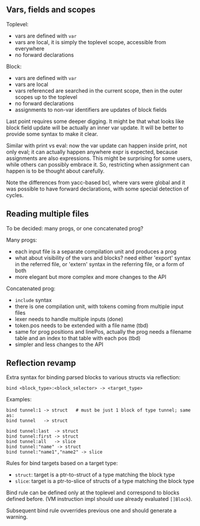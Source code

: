 ## Vars, fields and scopes

Toplevel:

- vars are defined with `var`
- vars are local, it is simply the toplevel scope, accessible from everywhere
- no forward declarations

Block:

- vars are defined with `var`
- vars are local
- vars referenced are searched in the current scope, then in the outer scopes
  up to the toplevel
- no forward declarations
- assignments to non-var identifiers are updates of block fields 

Last point requires some deeper digging. It might be that what looks like
block field update will be actually an inner var update. It will be better
to provide some syntax to make it clear.

Similar with print vs eval: now the var update can happen inside print, not only
eval; it can actually happen anywhere expr is expected, because assignments are
also expressions. This might be surprising for some users, while others can
possibly embrace it. So, restricting when assignment can happen is to be thought
about carefully.


Note the differences from yacc-based bcl, where vars were global and it was
possible to have forward declarations, with some special detection of cycles.


## Reading multiple files

To be decided: many progs, or one concatenated prog?

Many progs:

* each input file is a separate compilation unit and produces a prog
* what about visibility of the vars and blocks? need either 'export' syntax in
  the referred file, or 'extern' syntax in the referring file, or a form of both
* more elegant but more complex and more changes to the API

Concatenated prog:

* `include` syntax
* there is one compilation unit, with tokens coming from multiple input files
* lexer needs to handle multiple inputs (done)
* token.pos needs to be extended with a file name (tbd)
* same for prog positions and linePos, actually the prog needs a filename table
  and an index to that table with each pos (tbd)
* simpler and less changes to the API


## Reflection revamp

Extra syntax for binding parsed blocks to various structs via reflection:

`bind <block_type>:<block_selector> -> <target_type>`

Examples:
```
bind tunnel:1 -> struct   # must be just 1 block of type tunnel; same as:
bind tunnel   -> struct

bind tunnel:last  -> struct
bind tunnel:first -> struct
bind tunnel:all   -> slice
bind tunnel:"name" -> struct
bind tunnel:"name1","name2" -> slice
```

Rules for bind targets based on a target type:

- `struct`: target is a ptr-to-struct of a type matching the block type
- `slice`:  target is a ptr-to-slice of structs of a type matching the block type

Bind rule can be defined only at the toplevel and correspond to blocks defined
before. (VM instruction impl should use already evaluated `[]Block`).

Subsequent bind rule ovverrides previous one and should generate a warning.
